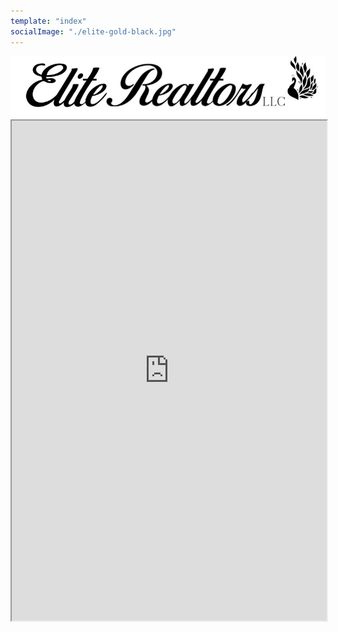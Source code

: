 ```yaml
---
template: "index"
socialImage: "./elite-gold-black.jpg"
---
```

<div style="text-align:center">
<img src="https://raw.githubusercontent.com/charles-hood/redesign-elite-1/master/content/pages/main/elite-banner-800x150.jpg" width="520" height="98" />
</div>
<iframe src="https://my.flexmls.com/BonnieHood/search/shared_links/7o1BM/listings" width="100%" height="800px"></iframe>
